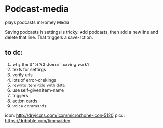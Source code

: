 # Podcast-media
plays podcasts in Homey Media

Saving podcasts in settings is tricky. Add podcasts, then add a new line and delete that line. That triggers a save-action.

## to do:
1) why the &^%%$ doesn't saving work?
2) texts for settings
3) verify urls
4) lots of error-chekings
5) rewrite item-title with date
6) use self-given item-name
7) triggers
8) action cards
9) voice commands

icon: http://dryicons.com/icon/microphone-icon-5120
pics : https://dribbble.com/timmadden
